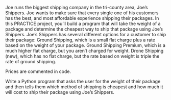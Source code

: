 Joe runs the biggest shipping company in the tri-county area, Joe’s Shippers. Joe wants to make sure that every single one of his customers has the best, and most affordable experience shipping their packages. In this PRACTICE project, you’ll build a program that will take the weight of a package and determine the cheapest way to ship that package using Joe’s Shippers.
Joe’s Shippers has several different options for a customer to ship their package:
Ground Shipping, which is a small flat charge plus a rate based on the weight of your package.
Ground Shipping Premium, which is a much higher flat charge, but you aren’t charged for weight.
Drone Shipping (new), which has no flat charge, but the rate based on weight is triple the rate of ground shipping.

Prices are commented in code.

Write a Python program that asks the user for the weight of their package and then tells them which method of shipping is cheapest and how much it will cost to ship their package using Joe’s Shippers.
